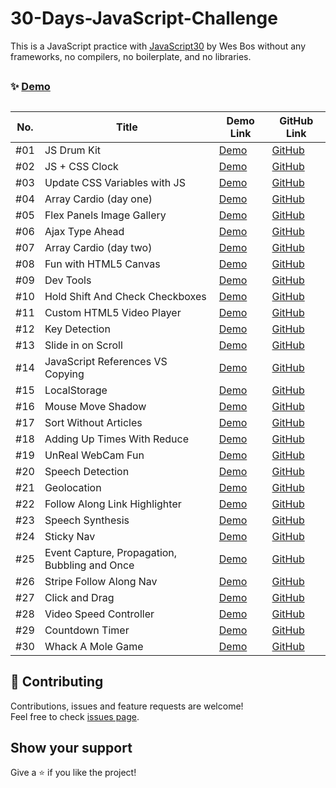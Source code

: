 # 30-Days-JavaScript-Challenge

This is a JavaScript practice with [JavaScript30](https://javascript30.com/) by Wes Bos without any frameworks, no compilers, no boilerplate, and no libraries.

##

### ✨ [Demo](https://mosaif00.github.io/30-Days-JavaScript-Challenge/)

##

| No. | Title                                         | Demo Link                                                                                                              | GitHub Link                                                                                                                   |
| --- | --------------------------------------------- | ---------------------------------------------------------------------------------------------------------------------- | ----------------------------------------------------------------------------------------------------------------------------- |
| #01 | JS Drum Kit                                   | [Demo](https://mosaif00.github.io/30-Days-JavaScript-Challenge/01-JS-Drum-Kit/index.html)                              | [GitHub](https://github.com/MoSaif00/30-Days-JavaScript-Challenge/tree/main/dist/01-JS-Drum-Kit)                              |
| #02 | JS + CSS Clock                                | [Demo](https://mosaif00.github.io/30-Days-JavaScript-Challenge/02-JS-CSS-Clock/index.html)                             | [GitHub](https://github.com/MoSaif00/30-Days-JavaScript-Challenge/tree/main/dist/02-JS-CSS-Clock)                             |
| #03 | Update CSS Variables with JS                  | [Demo](https://mosaif00.github.io/30-Days-JavaScript-Challenge/03-CSS-Variables/index.html)                            | [GitHub](https://github.com/MoSaif00/30-Days-JavaScript-Challenge/tree/main/dist/03-CSS-Variables)                            |
| #04 | Array Cardio (day one)                        | [Demo](https://mosaif00.github.io/30-Days-JavaScript-Challenge/04-Array-Cardio-01/index.html)                          | [GitHub](https://github.com/MoSaif00/30-Days-JavaScript-Challenge/tree/main/dist/04-Array-Cardio-01)                          |
| #05 | Flex Panels Image Gallery                     | [Demo](https://mosaif00.github.io/30-Days-JavaScript-Challenge/05-Flex-Panels-Image-Gallery)                           | [GitHub](https://github.com/MoSaif00/30-Days-JavaScript-Challenge/tree/main/dist/05-Flex-Panels-Image-Gallery)                |
| #06 | Ajax Type Ahead                               | [Demo](https://mosaif00.github.io/30-Days-JavaScript-Challenge/06-Ajax-Tyep-Ahead/index.html)                          | [GitHub](https://github.com/MoSaif00/30-Days-JavaScript-Challenge/tree/main/dist/06-Ajax-Tyep-Ahead)                          |
| #07 | Array Cardio (day two)                        | [Demo](https://mosaif00.github.io/30-Days-JavaScript-Challenge/07-Array-Cardio-02/index.html)                          | [GitHub](https://github.com/MoSaif00/30-Days-JavaScript-Challenge/tree/main/dist/07-Array-Cardio-02)                          |
| #08 | Fun with HTML5 Canvas                         | [Demo](https://mosaif00.github.io/30-Days-JavaScript-Challenge/08-Fun-With-HTML5-Canvas/index.html)                    | [GitHub](https://github.com/MoSaif00/30-Days-JavaScript-Challenge/tree/main/dist/08-Fun-With-HTML5-Canvas)                    |
| #09 | Dev Tools                                     | [Demo](https://mosaif00.github.io/30-Days-JavaScript-Challenge/09-Dev-Tools/index.html)                                | [GitHub](https://github.com/MoSaif00/30-Days-JavaScript-Challenge/tree/main/dist/09-Dev-Tools)                                |
| #10 | Hold Shift And Check Checkboxes               | [Demo](https://mosaif00.github.io/30-Days-JavaScript-Challenge/10-Hold-Shift-And-Check-Checkboxes/index.html)          | [GitHub](https://github.com/MoSaif00/30-Days-JavaScript-Challenge/tree/main/dist/10-Hold-Shift-And-Check-Checkboxes)          |
| #11 | Custom HTML5 Video Player                     | [Demo](https://mosaif00.github.io/30-Days-JavaScript-Challenge/11-HTML5-Video-Player/index.html)                       | [GitHub](https://github.com/MoSaif00/30-Days-JavaScript-Challenge/tree/main/dist/11-HTML5-Video-Player)                       |
| #12 | Key Detection                                 | [Demo](https://mosaif00.github.io/30-Days-JavaScript-Challenge/12-Key-Detection/index.html)                            | [GitHub](https://github.com/MoSaif00/30-Days-JavaScript-Challenge/tree/main/dist/12-Key-Detection)                            |
| #13 | Slide in on Scroll                            | [Demo](https://mosaif00.github.io/30-Days-JavaScript-Challenge/13-Slide-In-On-Scroll/index.html)                       | [GitHub](https://github.com/MoSaif00/30-Days-JavaScript-Challenge/tree/main/dist/13-Slide-In-On-Scroll)                       |
| #14 | JavaScript References VS Copying              | [Demo](https://mosaif00.github.io/30-Days-JavaScript-Challenge/14-JavaScript-References-Vs-Copying/index.html)         | [GitHub](https://github.com/MoSaif00/30-Days-JavaScript-Challenge/tree/main/dist/14-JavaScript-References-Vs-Copying)         |
| #15 | LocalStorage                                  | [Demo](https://mosaif00.github.io/30-Days-JavaScript-Challenge/15-LocalStorage/index.html)                             | [GitHub](https://github.com/MoSaif00/30-Days-JavaScript-Challenge/tree/main/dist/15-LocalStorage)                             |
| #16 | Mouse Move Shadow                             | [Demo](https://mosaif00.github.io/30-Days-JavaScript-Challenge/16-Mouse-Move-Shadow/index.html)                        | [GitHub](https://github.com/MoSaif00/30-Days-JavaScript-Challenge/tree/main/dist/16-Mouse-Move-Shadow)                        |
| #17 | Sort Without Articles                         | [Demo](https://mosaif00.github.io/30-Days-JavaScript-Challenge/17-Sort-Without-Articles/index.html)                    | [GitHub](https://github.com/MoSaif00/30-Days-JavaScript-Challenge/tree/main/dist/17-Sort-Without-Articles)                    |
| #18 | Adding Up Times With Reduce                   | [Demo](https://mosaif00.github.io/30-Days-JavaScript-Challenge/18-Adding-Up-Times-With-Reduce/index.html)              | [GitHub](https://github.com/MoSaif00/30-Days-JavaScript-Challenge/tree/main/dist/18-Adding-Up-Times-With-Reduce)              |
| #19 | UnReal WebCam Fun                             | [Demo](https://mosaif00.github.io/30-Days-JavaScript-Challenge/19-Unreal-WebCam-Fun/index.html)                        | [GitHub](https://github.com/MoSaif00/30-Days-JavaScript-Challenge/tree/main/dist/19-Unreal-WebCam-Fun)                        |
| #20 | Speech Detection                              | [Demo](https://mosaif00.github.io/30-Days-JavaScript-Challenge/20-Speech-Detection/index.html)                         | [GitHub](https://github.com/MoSaif00/30-Days-JavaScript-Challenge/tree/main/dist/20-Speech-Detection)                         |
| #21 | Geolocation                                   | [Demo](https://mosaif00.github.io/30-Days-JavaScript-Challenge/21-Geolocation/index.html)                              | [GitHub](https://github.com/MoSaif00/30-Days-JavaScript-Challenge/tree/main/dist/21-Geolocation)                              |
| #22 | Follow Along Link Highlighter                 | [Demo](https://mosaif00.github.io/30-Days-JavaScript-Challenge/22-Follow-Along-Link-Highlighter/index.html)            | [GitHub](https://github.com/MoSaif00/30-Days-JavaScript-Challenge/tree/main/dist/22-Follow-Along-Link-Highlighter)            |
| #23 | Speech Synthesis                              | [Demo](https://mosaif00.github.io/30-Days-JavaScript-Challenge/23-Speech-Synthesis/index.html)                         | [GitHub](https://github.com/MoSaif00/30-Days-JavaScript-Challenge/tree/main/dist/23-Speech-Synthesis)                         |
| #24 | Sticky Nav                                    | [Demo](https://mosaif00.github.io/30-Days-JavaScript-Challenge/24-Sticky-Nav/index.html)                               | [GitHub](https://github.com/MoSaif00/30-Days-JavaScript-Challenge/tree/main/dist/24-Sticky-Nav)                               |
| #25 | Event Capture, Propagation, Bubbling and Once | [Demo](https://mosaif00.github.io/30-Days-JavaScript-Challenge/25-EventCapture-Propagation-BubblingAndOnce/index.html) | [GitHub](https://github.com/MoSaif00/30-Days-JavaScript-Challenge/tree/main/dist/25-EventCapture-Propagation-BubblingAndOnce) |
| #26 | Stripe Follow Along Nav                       | [Demo](https://mosaif00.github.io/30-Days-JavaScript-Challenge/26-Stripe-Follow-Along-Nav/index.html)                  | [GitHub](https://github.com/MoSaif00/30-Days-JavaScript-Challenge/tree/main/dist/26-Stripe-Follow-Along-Nav)                  |
| #27 | Click and Drag                                | [Demo](https://mosaif00.github.io/30-Days-JavaScript-Challenge/27-Click-And-Drag/index.html)                           | [GitHub](https://github.com/MoSaif00/30-Days-JavaScript-Challenge/tree/main/dist/27-Click-And-Drag)                           |
| #28 | Video Speed Controller                        | [Demo](https://mosaif00.github.io/30-Days-JavaScript-Challenge/28-Video-Speed-Controller/index.html)                   | [GitHub](https://github.com/MoSaif00/30-Days-JavaScript-Challenge/tree/main/dist/28-Video-Speed-Controller)                   |
| #29 | Countdown Timer                               | [Demo](https://mosaif00.github.io/30-Days-JavaScript-Challenge/29-Countdown-Timer/index.html)                          | [GitHub](https://github.com/MoSaif00/30-Days-JavaScript-Challenge/tree/main/dist/29-Countdown-Timer)                          |
| #30 | Whack A Mole Game                             | [Demo](https://mosaif00.github.io/30-Days-JavaScript-Challenge/30-Whack-A-Mole-Game/index.html)                        | [GitHub](https://github.com/MoSaif00/30-Days-JavaScript-Challenge/tree/main/dist/30-Whack-A-Mole-Game)                        |

## 🤝 Contributing

Contributions, issues and feature requests are welcome!<br />Feel free to check [issues page](https://github.com/MoSaif00/BookMarker-App/issues).

## Show your support

Give a ⭐️ if you like the project!

